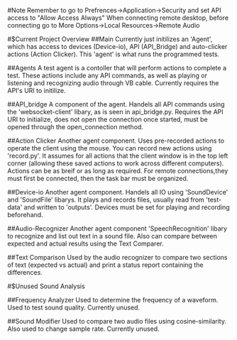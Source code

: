 #Note
Remember to go to Prefrences->Application->Security and set API access to "Allow Access Always"
When connecting remote desktop, before connecting go to More Options->Local Resources->Remote Audio

#$Current Project Overview
##Main
Currently just initilizes an 'Agent', which has access to devices (Device-io), API (API_Bridge) and auto-clicker actions (Action Clicker). This 'agent' is what runs the programmed tests.

##Agents
A test agent is a contoller that will perform actions to complete a test. These actions include any API commands, as well as playing or listening and recognizing audio through VB cable. Currently requires the API's URI to initilize.

##API_bridge
A component of the agent. Handels all API commands using the 'websocket-client' libary, as is seen in api_bridge.py. Requires the API URI to initialize, does not open the connection once started, must be opened through the open_connection method.

##Action Clicker
Another agent component. Uses pre-recorded actions to operate the client using the mouse. You can record new actions using 'record.py'. It assumes for all actions that the client window is in the top left corner (allowing these saved actions to work across different computers). Actions can be as breif or as long as required. For remote connections,they must first be connected, then the task bar must be organized. 

##Device-io
Another agent component. Handels all IO using 'SoundDevice' and 'SoundFile' libarys. It plays and records files, usually read from 'test-data' and written to 'outputs'. Devices must be set for playing and recording beforehand.

##Audio-Recognizer
Another agent component 'SpeechRecognition' libary to recognize and list out text in a sound file. Also can compare between expected and actual results using the Text Comparer.

##Text Comparison
Used by the audio recognizer to compare two sections of text (expected vs actual) and print a status report containing the differences.

#$Unused Sound Analysis

##Frequency Analyzer
Used to determine the frequency of a waveform. Used to test sound quality. Currently unused.

##Sound Modifier
Used to compare two audio files using cosine-similarity. Also used to change sample rate. Currently unused.